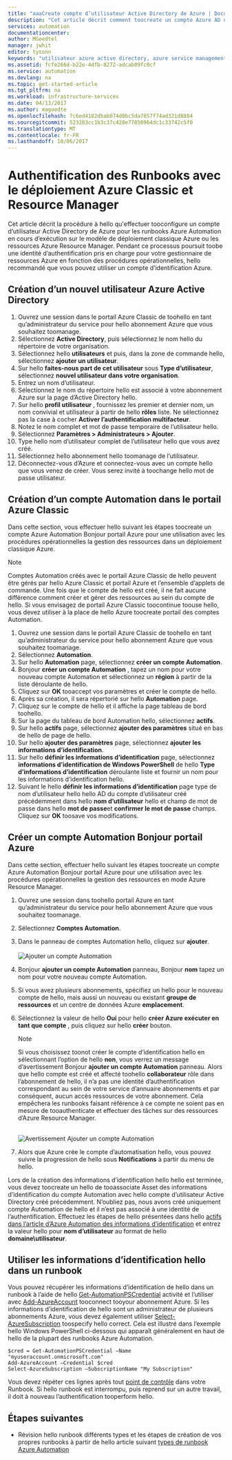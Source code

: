 ```yaml
---
title: "aaaCreate compte d’utilisateur Active Directory de Azure | Documents Microsoft"
description: "Cet article décrit comment toocreate un compte Azure AD des informations d’identification pour les runbooks dans tooauthenticate Azure Automation dans Azure et Azure classic."
services: automation
documentationcenter: 
author: MGoedtel
manager: jwhit
editor: tysonn
keywords: "utilisateur azure active directory, azure service management, compte d’utilisateur azure ad"
ms.assetid: fcfe266d-b22e-4dfb-8272-adcab09fc0cf
ms.service: automation
ms.devlang: na
ms.topic: get-started-article
ms.tgt_pltfrm: na
ms.workload: infrastructure-services
ms.date: 04/13/2017
ms.author: magoedte
ms.openlocfilehash: 7c6ed4182dbab074d0bc5da7057f74ad321d8884
ms.sourcegitcommit: 523283cc1b3c37c428e77850964dc1c33742c5f0
ms.translationtype: MT
ms.contentlocale: fr-FR
ms.lasthandoff: 10/06/2017
---
```

# <a name="authenticate-runbooks-with-azure-classic-deployment-and-resource-manager"></a>Authentification des Runbooks avec le déploiement Azure Classic et Resource Manager
Cet article décrit la procédure à hello qu'effectuer tooconfigure un compte d’utilisateur Active Directory de Azure pour les runbooks Azure Automation en cours d’exécution sur le modèle de déploiement classique Azure ou les ressources Azure Resource Manager.  Pendant ce processus poursuit toobe une identité d’authentification pris en charge pour votre gestionnaire de ressources Azure en fonction des procédures opérationnelles, hello recommandé que vous pouvez utiliser un compte d’identification Azure.       

## <a name="create-a-new-azure-active-directory-user"></a>Création d’un nouvel utilisateur Azure Active Directory
1. Ouvrez une session dans le portail Azure Classic de toohello en tant qu’administrateur du service pour hello abonnement Azure que vous souhaitez toomanage.
2. Sélectionnez **Active Directory**, puis sélectionnez le nom hello du répertoire de votre organisation.
3. Sélectionnez hello **utilisateurs** et puis, dans la zone de commande hello, sélectionnez **ajouter un utilisateur**.
4. Sur hello **faites-nous part de cet utilisateur** sous **Type d’utilisateur**, sélectionnez **nouvel utilisateur dans votre organisation**.
5. Entrez un nom d’utilisateur.  
6. Sélectionnez le nom du répertoire hello est associé à votre abonnement Azure sur la page d’Active Directory hello.
7. Sur hello **profil utilisateur** , fournissez les premier et dernier nom, un nom convivial et utilisateur à partir de hello **rôles** liste.  Ne sélectionnez pas la case à cocher **Activer l’authentification multifacteur**.
8. Notez le nom complet et mot de passe temporaire de l’utilisateur hello.
9. Sélectionnez **Paramètres > Administrateurs > Ajouter**.
10. Type hello nom d’utilisateur complet de l’utilisateur hello que vous avez créé.
11. Sélectionnez hello abonnement hello toomanage de l’utilisateur.
12. Déconnectez-vous d’Azure et connectez-vous avec un compte hello que vous venez de créer. Vous serez invité à toochange hello mot de passe utilisateur.

## <a name="create-an-automation-account-in-azure-classic-portal"></a>Création d’un compte Automation dans le portail Azure Classic
Dans cette section, vous effectuer hello suivant les étapes toocreate un compte Azure Automation Bonjour portail Azure pour une utilisation avec les procédures opérationnelles la gestion des ressources dans un déploiement classique Azure.  

> [!NOTE]
> Comptes Automation créés avec le portail Azure Classic de hello peuvent être gérés par hello Azure Classic et portail Azure et l’ensemble d’applets de commande. Une fois que le compte de hello est créé, il ne fait aucune différence comment créer et gérer des ressources au sein du compte de hello. Si vous envisagez de portail Azure Classic toocontinue toouse hello, vous devez utiliser à la place de hello Azure toocreate portail des comptes Automation.
> 
> 

1. Ouvrez une session dans le portail Azure Classic de toohello en tant qu’administrateur du service pour hello abonnement Azure que vous souhaitez toomanage.
2. Sélectionnez **Automation**.
3. Sur hello **Automation** page, sélectionnez **créer un compte Automation**.
4. Bonjour **créer un compte Automation** , tapez un nom pour votre nouveau compte Automation et sélectionnez un **région** à partir de la liste déroulante de hello.  
5. Cliquez sur **OK** tooaccept vos paramètres et créer le compte de hello.
6. Après sa création, il sera répertorié sur hello **Automation** page.
7. Cliquez sur le compte de hello et il affiche la page tableau de bord toohello.  
8. Sur la page du tableau de bord Automation hello, sélectionnez **actifs**.
9. Sur hello **actifs** page, sélectionnez **ajouter des paramètres** situé en bas de hello de page de hello.
10. Sur hello **ajouter des paramètres** page, sélectionnez **ajouter les informations d’identification**.
11. Sur hello **définir les informations d’identification** page, sélectionnez **informations d’identification de Windows PowerShell** de hello **Type d’informations d’identification** déroulante liste et fournir un nom pour les informations d’identification hello.
12. Suivant le hello **définir les informations d’identification** page type de nom d’utilisateur hello hello AD du compte d’utilisateur créé précédemment dans hello **nom d’utilisateur** hello et champ de mot de passe dans hello **mot de passe**et **confirmer le mot de passe** champs. Cliquez sur **OK** toosave vos modifications.

## <a name="create-an-automation-account-in-hello-azure-portal"></a>Créer un compte Automation Bonjour portail Azure
Dans cette section, effectuer hello suivant les étapes toocreate un compte Azure Automation Bonjour portail Azure pour une utilisation avec les procédures opérationnelles la gestion des ressources en mode Azure Resource Manager.  

1. Ouvrez une session dans toohello portail Azure en tant qu’administrateur du service pour hello abonnement Azure que vous souhaitez toomanage.
2. Sélectionnez **Comptes Automation**.
3. Dans le panneau de comptes Automation hello, cliquez sur **ajouter**.<br><br>![Ajouter un compte Automation](media/automation-create-aduser-account/add-automation-acct-properties.png)
4. Bonjour **ajouter un compte Automation** panneau, Bonjour **nom** tapez un nom pour votre nouveau compte Automation.
5. Si vous avez plusieurs abonnements, spécifiez un hello pour le nouveau compte de hello, mais aussi un nouveau ou existant **groupe de ressources** et un centre de données Azure **emplacement**.
6. Sélectionnez la valeur de hello **Oui** pour hello **créer Azure exécuter en tant que compte** , puis cliquez sur hello **créer** bouton.  
   
    > [!NOTE]
    > Si vous choisissez toonot créer le compte d’identification hello en sélectionnant l’option de hello **non**, vous verrez un message d’avertissement Bonjour **ajouter un compte Automation** panneau.  Alors que hello compte est créé et affecté toohello **collaborateur** rôle dans l’abonnement de hello, il n’a pas une identité d’authentification correspondant au sein de votre service d’annuaire abonnements et par conséquent, aucun accès ressources de votre abonnement.  Cela empêchera les runbooks faisant référence à ce compte ne soient pas en mesure de tooauthenticate et effectuer des tâches sur des ressources d’Azure Resource Manager.
    > 
    >

    <br>![Avertissement Ajouter un compte Automation](media/automation-create-aduser-account/add-automation-acct-properties-error.png)<br>  
7. Alors que Azure crée le compte d’automatisation hello, vous pouvez suivre la progression de hello sous **Notifications** à partir du menu de hello.

Lors de la création des informations d’identification hello hello est terminée, vous devez toocreate un hello de tooassociate Asset des informations d’identification du compte Automation avec hello compte d’utilisateur Active Directory créé précédemment.  N’oubliez pas, nous avons créé uniquement compte Automation de hello et il n’est pas associé à une identité de l’authentification.  Effectuez les étapes de hello présentées dans hello [actifs dans l’article d’Azure Automation des informations d’identification](automation-credentials.md#creating-a-new-credential-asset) et entrez la valeur hello pour **nom d’utilisateur** au format de hello **domaine\utilisateur**.

## <a name="use-hello-credential-in-a-runbook"></a>Utiliser les informations d’identification hello dans un runbook
Vous pouvez récupérer les informations d’identification de hello dans un runbook à l’aide de hello [Get-AutomationPSCredential](http://msdn.microsoft.com/library/dn940015.aspx) activité et l’utiliser avec [Add-AzureAccount](http://msdn.microsoft.com/library/azure/dn722528.aspx) tooconnect tooyour abonnement Azure. Si les informations d’identification de hello sont un administrateur de plusieurs abonnements Azure, vous devez également utiliser [Select-AzureSubscription](http://msdn.microsoft.com/library/dn495203.aspx) toospecify hello correct. Cela est illustré dans l’exemple hello Windows PowerShell ci-dessous qui apparaît généralement en haut de hello de la plupart des runbooks Azure Automation.

    $cred = Get-AutomationPSCredential –Name "myuseraccount.onmicrosoft.com"
    Add-AzureAccount –Credential $cred
    Select-AzureSubscription –SubscriptionName "My Subscription"

Vous devez répéter ces lignes après tout [point de contrôle](http://technet.microsoft.com/library/dn469257.aspx#bk_Checkpoints) dans votre Runbook. Si hello runbook est interrompu, puis reprend sur un autre travail, il doit à nouveau l’authentification tooperform hello.

## <a name="next-steps"></a>Étapes suivantes
* Révision hello runbook différents types et les étapes de création de vos propres runbooks à partir de hello article suivant [types de runbook Azure Automation](automation-runbook-types.md)


